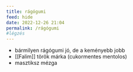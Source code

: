 ```yaml
---
title: rágógumi
feed: hide
date: 2022-12-26 21:04
permalink: /rágógumi
#légzés
---
```


- bármilyen rágógumi jó, de a keményebb jobb
- [[Falim]] török márka (cukormentes mentolos)
- masztiksz mézga